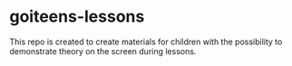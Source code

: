 ﻿# goiteens-lessons
This repo is created to create materials for children with the possibility to demonstrate theory on the screen during lessons. 
